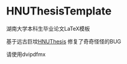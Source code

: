 # HNUThesisTemplate

湖南大学本科生毕业论文LaTeX模板

基于远古巨坟[HNUThesis](http://hnuthesis.googlecode.com/)
修复了奇奇怪怪的BUG

请使用dvipdfmx
